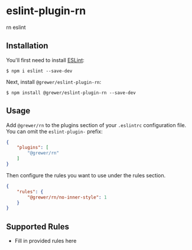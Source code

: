 # eslint-plugin-rn

rn eslint

## Installation

You'll first need to install [ESLint](http://eslint.org):

```
$ npm i eslint --save-dev
```

Next, install `@grewer/eslint-plugin-rn`:

```
$ npm install @grewer/eslint-plugin-rn --save-dev
```


## Usage

Add `@grewer/rn` to the plugins section of your `.eslintrc` configuration file. You can omit the `eslint-plugin-` prefix:

```json
{
    "plugins": [
        "@grewer/rn"
    ]
}
```


Then configure the rules you want to use under the rules section.

```json
{
    "rules": {
        "@grewer/rn/no-inner-style": 1
    }
}
```

## Supported Rules

* Fill in provided rules here





